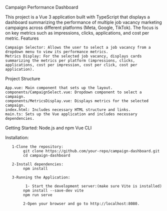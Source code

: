 Campaign Performance Dashboard

This project is a Vue 3 application built with TypeScript that displays a dashboard summarizing the performance of multiple job vacancy marketing campaigns across different platforms (Meta, Google, TikTok). The focus is on key metrics such as impressions, clicks, applications, and cost per metric.
Features

    Campaign Selector: Allows the user to select a job vacancy from a dropdown menu to view its performance metrics.
    Metrics Display: For the selected job vacancy, displays cards summarizing the metrics per platform (impressions, clicks, applications, cost per impression, cost per click, cost per application).

Project Structure

    App.vue: Main component that sets up the layout.
    components/CampaignSelect.vue: Dropdown component to select a campaign.
    components/MetricsDisplay.vue: Displays metrics for the selected campaign.
    index.html: Includes necessary HTML structure and links.
    main.ts: Sets up the Vue application and includes necessary dependencies.

Getting Started:
    Node.js and npm
    Vue CLI

Installation:

       1-Clone the repository:
            git clone https://github.com/your-repo/campaign-dashboard.git
            cd campaign-dashboard
    
       2-Install dependencies:
            npm install
    
       3-Running the Application:
        
             1- Start the development server:(make sure Vite is installed)
            npm install --save-dev vite 
            npm run serve
        
            2-Open your browser and go to http://localhost:8080.
    
